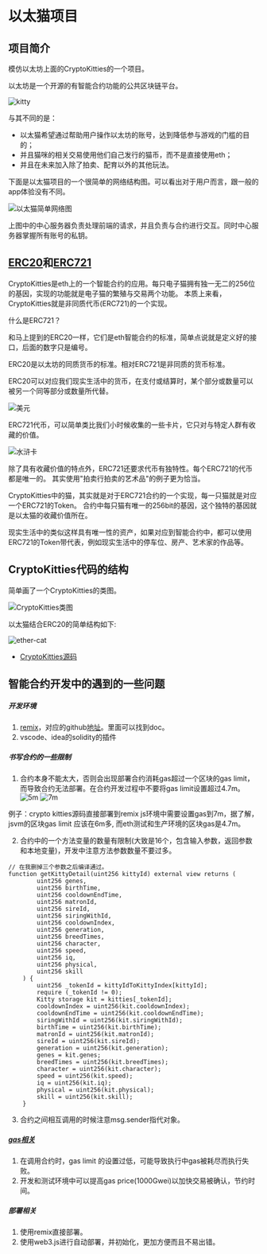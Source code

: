# 以太猫项目

## 项目简介

模仿以太坊上面的CryptoKitties的一个项目。

以太坊是一个开源的有智能合约功能的公共区块链平台。


![kitty](./images/crypto-kitties.png)

与其不同的是：
* 以太猫希望通过帮助用户操作以太坊的账号，达到降低参与游戏的门槛的目的；
* 并且猫咪的相关交易使用他们自己发行的猫币，而不是直接使用eth；
* 并且在未来加入除了拍卖、配育以外的其他玩法。

下面是以太猫项目的一个很简单的网络结构图。可以看出对于用户而言，跟一般的app体验没有不同。

![以太猫简单网络图](./images/ethercat-simple-network.png)

上图中的中心服务器负责处理前端的请求，并且负责与合约进行交互。同时中心服务器掌握所有账号的私钥。

## [ERC20](https://github.com/ethereum/EIPs/blob/master/EIPS/eip-20.md)和[ERC721](https://github.com/ethereum/EIPs/blob/master/EIPS/eip-721.md)
CryptoKitties是eth上的一个智能合约的应用。每只电子猫拥有独一无二的256位的基因，实现的功能就是电子猫的繁殖与交易两个功能。
本质上来看，CryptoKitties就是非同质代币(ERC721)的一个实现。

什么是ERC721？

和马上提到的ERC20一样，它们是eth智能合约的标准，简单点说就是定义好的接口，后面的数字只是编号。

ERC20是以太坊的同质货币的标准。相对ERC721是非同质的货币标准。

ERC20可以对应我们现实生活中的货币，在支付或结算时，某个部分或数量可以被另一个同等部分或数量所代替。


![美元](images/dollars.jpg)

ERC721代币，可以简单类比我们小时候收集的一些卡片，它只对与特定人群有收藏的价值。


![水浒卡](./images/shuihucard.jpg)

除了具有收藏价值的特点外，ERC721还要求代币有独特性。每个ERC721的代币都是唯一的。
其实使用"拍卖行拍卖的艺术品"的例子更为恰当。

CryptoKitties中的猫，其实就是对于ERC721合约的一个实现，每一只猫就是对应一个ERC721的Token。
合约中每只猫有唯一的256bit的基因，这个独特的基因就是以太猫的收藏价值所在。

现实生活中的类似这样具有唯一性的资产，如果对应到智能合约中，都可以使用ERC721的Token带代表，例如现实生活中的停车位、房产、艺术家的作品等。

## CryptoKitties代码的结构

简单画了一个CryptoKitties的类图。

![CryptoKitties类图](./images/CryptoKitties.png)

以太猫结合ERC20的简单结构如下:

![ether-cat](./images/ether-cat.png)

* [CryptoKitties源码](https://etherscan.io/address/0x06012c8cf97bead5deae237070f9587f8e7a266d#code)

## 智能合约开发中的遇到的一些问题
##### 开发环境
1. [remix](https://remix.ethereum.org)，对应的github[地址](https://github.com/ethereum/remix)。里面可以找到doc。
2. vscode、idea的solidity的插件

##### 书写合约的一些限制
1. 合约本身不能太大，否则会出现部署合约消耗gas超过一个区块的gas limit，而导致合约无法部署。在合约开发过程中不要将gas limit设置超过4.7m。
![5m](./images/out-of-gas-5m.png)
![7m](./images/out-of-gas-5m.png)

例子：crypto kitties源码直接部署到remix js环境中需要设置gas到7m，据了解，jsvm的区块gas limit 应该在6m多,
而eth测试和生产环境的区块gas是4.7m。

2. 合约中的一个方法变量的数量有限制(大致是16个，包含输入参数，返回参数和本地变量)，开发中注意方法参数数量不要过多。
```
// 在我删掉三个参数之后编译通过。
function getKittyDetail(uint256 kittyId) external view returns (
        uint256 genes,
        uint256 birthTime,
        uint256 cooldownEndTime,
        uint256 matronId,
        uint256 sireId,
        uint256 siringWithId,
        uint256 cooldownIndex,
        uint256 generation,
        uint256 breedTimes,
        uint256 character,
        uint256 speed,
        uint256 iq,
        uint256 physical,
        uint256 skill
    ) {
        uint256 _tokenId = kittyIdToKittyIndex[kittyId];
        require (_tokenId != 0);
        Kitty storage kit = kitties[_tokenId];
        cooldownIndex = uint256(kit.cooldownIndex);
        cooldownEndTime = uint256(kit.cooldownEndTime);
        siringWithId = uint256(kit.siringWithId);
        birthTime = uint256(kit.birthTime);
        matronId = uint256(kit.matronId);
        sireId = uint256(kit.sireId);
        generation = uint256(kit.generation);
        genes = kit.genes;
        breedTimes = uint256(kit.breedTimes);
        character = uint256(kit.character);
        speed = uint256(kit.speed);
        iq = uint256(kit.iq);
        physical = uint256(kit.physical);
        skill = uint256(kit.skill);
    }
```

3. 合约之间相互调用的时候注意msg.sender指代对象。

##### [gas相关](http://www.8btc.com/how-does-ethereum-work-anyway)
1. 在调用合约时，gas limit 的设置过低，可能导致执行中gas被耗尽而执行失败。
2. 开发和测试环境中可以提高gas price(1000Gwei)以加快交易被确认，节约时间。

##### 部署相关
1. 使用remix直接部署。
2. 使用web3.js进行自动部署，并初始化，更加方便而且不易出错。


